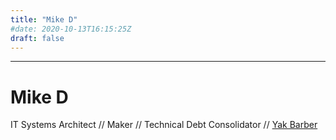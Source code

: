 ```yaml
---
title: "Mike D"
#date: 2020-10-13T16:15:25Z
draft: false
---
```


---


# Mike D
IT Systems Architect // Maker // Technical Debt Consolidator // [Yak Barber](https://en.wiktionary.org/wiki/yak_shaving)
